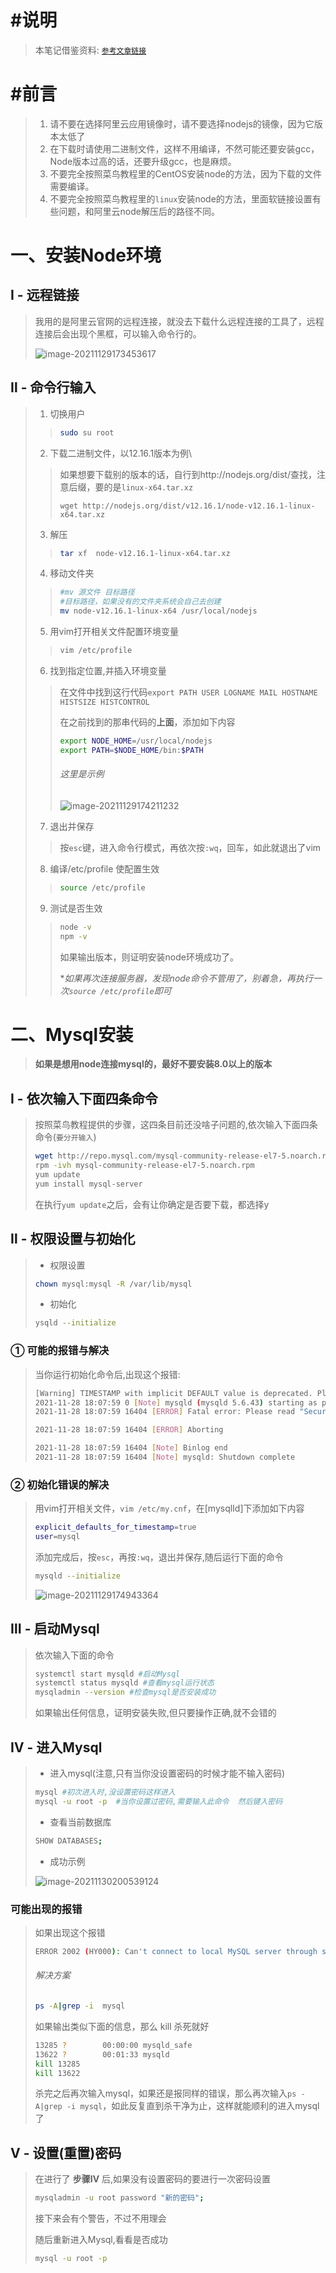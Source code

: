 # #说明

>本笔记借鉴资料: [`参考文章链接`](https://www.cnblogs.com/tourey-fatty/p/12553144.html)

# #前言

>1. 请不要在选择阿里云应用镜像时，请不要选择nodejs的镜像，因为它版本太低了
>2. 在下载时请使用二进制文件，这样不用编译，不然可能还要安装gcc，Node版本过高的话，还要升级gcc，也是麻烦。
>3. 不要完全按照菜鸟教程里的CentOS安装node的方法，因为下载的文件需要编译。
>4. 不要完全按照菜鸟教程里的`linux`安装node的方法，里面软链接设置有些问题，和阿里云node解压后的路径不同。

# 一、安装Node环境

## Ⅰ - 远程链接

>我用的是阿里云官网的远程连接，就没去下载什么远程连接的工具了，远程连接后会出现个黑框，可以输入命令行的。
>
>![image-20211129173453617](README的图片/image-20211129173453617.png)

## Ⅱ - 命令行输入

>1. 切换用户
>
>   >```sh
>   >sudo su root
>   >```
>
>2. 下载二进制文件，以12.16.1版本为例\
>
>   >如果想要下载别的版本的话，自行到http://nodejs.org/dist/查找，注意后缀，要的是`linux-x64.tar.xz`
>   >
>   >```shell
>   >wget http://nodejs.org/dist/v12.16.1/node-v12.16.1-linux-x64.tar.xz 
>   >```
>
>3. 解压
>
>   >```sh
>   >tar xf  node-v12.16.1-linux-x64.tar.xz     
>   >```
>
>4. 移动文件夹
>
>   >```sh
>   >#mv 源文件 目标路径
>   >#目标路径，如果没有的文件夹系统会自己去创建
>   >mv node-v12.16.1-linux-x64 /usr/local/nodejs
>   >```
>
>5. 用vim打开相关文件配置环境变量
>
>   >```sh
>   >vim /etc/profile
>   >```
>
>6. 找到指定位置,并插入环境变量
>
>   >在文件中找到这行代码`export PATH USER LOGNAME MAIL HOSTNAME HISTSIZE HISTCONTROL`
>   >
>   >在之前找到的那串代码的**上面**，添加如下内容
>   >
>   >```sh
>   >export NODE_HOME=/usr/local/nodejs
>   >export PATH=$NODE_HOME/bin:$PATH
>   >```
>   >
>   >###### 这里是示例
>   >
>   >![image-20211129174211232](README的图片/image-20211129174211232.png) 
>
>7. 退出并保存
>
>   >按`esc`键，进入命令行模式，再依次按`:wq`，回车，如此就退出了vim
>
>8. 编译/etc/profile 使配置生效
>
>   >```sh
>   >source /etc/profile
>   >```
>
>9. 测试是否生效
>
>   >```sh
>   >node -v
>   >npm -v
>   >```
>   >
>   >如果输出版本，则证明安装node环境成功了。
>   >
>   >**如果再次连接服务器，发现node命令不管用了，别着急，再执行一次`source /etc/profile`即可*

# 二、Mysql安装

>**如果是想用node连接mysql的，最好不要安装8.0以上的版本**

## Ⅰ - 依次输入下面四条命令

>按照菜鸟教程提供的步骤，这四条目前还没啥子问题的,依次输入下面四条命令(`要分开输入`)
>
>```sh
>wget http://repo.mysql.com/mysql-community-release-el7-5.noarch.rpm
>rpm -ivh mysql-community-release-el7-5.noarch.rpm
>yum update
>yum install mysql-server
>```
>
>在执行`yum update`之后，会有让你确定是否要下载，都选择y

## Ⅱ - 权限设置与初始化

>* 权限设置
>
>  ```sh
>  chown mysql:mysql -R /var/lib/mysql
>  ```
>
>* 初始化
>
>  ```sh
>  ysqld --initialize
>  ```

### ① 可能的报错与解决

>当你运行初始化命令后,出现这个报错:
>
>```sh
>[Warning] TIMESTAMP with implicit DEFAULT value is deprecated. Please use --explicit_defaults_for_timestamp server option (see documentation for more details).
>2021-11-28 18:07:59 0 [Note] mysqld (mysqld 5.6.43) starting as process 16404 ...
>2021-11-28 18:07:59 16404 [ERROR] Fatal error: Please read "Security" section of the manual to find out how to run mysqld as root!
>
>2021-11-28 18:07:59 16404 [ERROR] Aborting
>
>2021-11-28 18:07:59 16404 [Note] Binlog end
>2021-11-28 18:07:59 16404 [Note] mysqld: Shutdown complete
>```

### ② 初始化错误的解决

>用vim打开相关文件，`vim /etc/my.cnf`，在[mysqlId]下添加如下内容
>
>```sh
>explicit_defaults_for_timestamp=true
>user=mysql
>```
>
>添加完成后，按`esc`，再按`:wq`，退出并保存,随后运行下面的命令
>
>```sh
>mysqld --initialize
>```
>
>![image-20211129174943364](README的图片/image-20211129174943364.png) 

## Ⅲ - 启动Mysql

>依次输入下面的命令
>
>```sh
>systemctl start mysqld #启动Mysql
>systemctl status mysqld #查看mysql运行状态
>mysqladmin --version #检查mysql是否安装成功
>```
>
>如果输出任何信息，证明安装失败,但只要操作正确,就不会错的

## Ⅳ - 进入Mysql

>* 进入mysql(注意,只有当你没设置密码的时候才能不输入密码)
>
>  ```sh
>  mysql #初次进入时,没设置密码这样进入
>  mysql -u root -p  #当你设置过密码,需要输入此命令  然后键入密码
>  ```
>
>* 查看当前数据库
>
>  ```sh
>  SHOW DATABASES;
>  ```
>
>* 成功示例
>
>  ![image-20211130200539124](README的图片/image-20211130200539124.png) 

### 可能出现的报错

>如果出现这个报错
>
>```sh
>ERROR 2002 (HY000): Can't connect to local MySQL server through socket '/var/lib/mysql/mysql.sock' (2)
>```
>
>###### 解决方案
>
>```sh
> ps -A|grep -i  mysql
>```
>
>如果输出类似下面的信息，那么 kill 杀死就好
>
>```sh
> 13285 ?        00:00:00 mysqld_safe
> 13622 ?        00:01:33 mysqld
>kill 13285
>kill 13622
>```
>
>杀完之后再次输入mysql，如果还是报同样的错误，那么再次输入`ps -A|grep -i mysql`，如此反复直到杀干净为止，这样就能顺利的进入mysql了

## Ⅴ - 设置(重置)密码

>在进行了 **步骤Ⅳ** 后,如果没有设置密码的要进行一次密码设置
>
>```sh
>mysqladmin -u root password "新的密码";
>```
>
>接下来会有个警告，不过不用理会
>
>随后重新进入Mysql,看看是否成功
>
>```sh
>mysql -u root -p
>```
>
>

